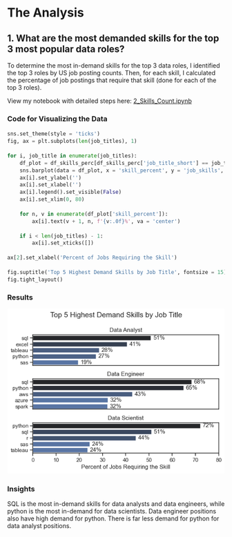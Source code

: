 # The Analysis

## 1. What are the most demanded skills for the top 3 most popular data roles?

To determine the most in-demand skills for the top 3 data roles, I identified the top 3 roles by US job posting counts. Then, for each skill, I calculated the percentage of job postings that require that skill (done for each of the top 3 roles).

View my notebook with detailed steps here:
[2_Skills_Count.ipynb](3_Project\2_Skills_Count.ipynb)

### Code for Visualizing the Data

```python
sns.set_theme(style = 'ticks')
fig, ax = plt.subplots(len(job_titles), 1)

for i, job_title in enumerate(job_titles):
    df_plot = df_skills_perc[df_skills_perc['job_title_short'] == job_title].head(5)
    sns.barplot(data = df_plot, x = 'skill_percent', y = 'job_skills', ax = ax[i], hue = 'skill_percent', palette = 'dark:b_r')
    ax[i].set_ylabel('')
    ax[i].set_xlabel('')
    ax[i].legend().set_visible(False)
    ax[i].set_xlim(0, 80)

    for n, v in enumerate(df_plot['skill_percent']):
        ax[i].text(v + 1, n, f'{v:.0f}%', va = 'center')
    
    if i < len(job_titles) - 1:
        ax[i].set_xticks([])

ax[2].set_xlabel('Percent of Jobs Requiring the Skill')

fig.suptitle('Top 5 Highest Demand Skills by Job Title', fontsize = 15)
fig.tight_layout()
```

### Results

![Bar Chart of In-Demand Job Skills for Data Roles](3_Project\images\skill_demand.png)

### Insights

SQL is the most in-demand skills for data analysts and data engineers, while python is the most in-demand for data scientists. Data engineer positions also have high demand for python. There is far less demand for python for data analyst positions.